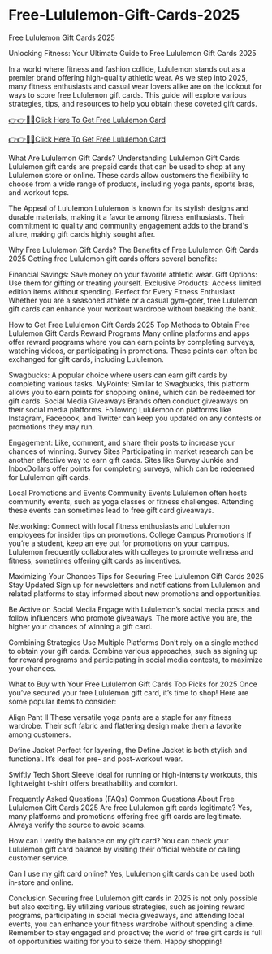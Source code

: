 # Free-Lululemon-Gift-Cards-2025
Free Lululemon Gift Cards 2025

Unlocking Fitness: Your Ultimate Guide to Free Lululemon Gift Cards 2025

In a world where fitness and fashion collide, Lululemon stands out as a premier brand offering high-quality athletic wear. As we step into 2025, many fitness enthusiasts and casual wear lovers alike are on the lookout for ways to score free Lululemon gift cards. This guide will explore various strategies, tips, and resources to help you obtain these coveted gift cards.

[👉👉🔴📲Click Here To Get Free Lululemon Card](https://shorturl.at/bWI3I)

[👉👉🔴📲Click Here To Get Free Lululemon Card](https://shorturl.at/bWI3I)

What Are Lululemon Gift Cards?
Understanding Lululemon Gift Cards
Lululemon gift cards are prepaid cards that can be used to shop at any Lululemon store or online. These cards allow customers the flexibility to choose from a wide range of products, including yoga pants, sports bras, and workout tops.

The Appeal of Lululemon
Lululemon is known for its stylish designs and durable materials, making it a favorite among fitness enthusiasts. Their commitment to quality and community engagement adds to the brand's allure, making gift cards highly sought after.

Why Free Lululemon Gift Cards?
The Benefits of Free Lululemon Gift Cards 2025
Getting free Lululemon gift cards offers several benefits:

Financial Savings: Save money on your favorite athletic wear.
Gift Options: Use them for gifting or treating yourself.
Exclusive Products: Access limited edition items without spending.
Perfect for Every Fitness Enthusiast
Whether you are a seasoned athlete or a casual gym-goer, free Lululemon gift cards can enhance your workout wardrobe without breaking the bank.

How to Get Free Lululemon Gift Cards 2025
Top Methods to Obtain Free Lululemon Gift Cards
Reward Programs
Many online platforms and apps offer reward programs where you can earn points by completing surveys, watching videos, or participating in promotions. These points can often be exchanged for gift cards, including Lululemon.

Swagbucks: A popular choice where users can earn gift cards by completing various tasks.
MyPoints: Similar to Swagbucks, this platform allows you to earn points for shopping online, which can be redeemed for gift cards.
Social Media Giveaways
Brands often conduct giveaways on their social media platforms. Following Lululemon on platforms like Instagram, Facebook, and Twitter can keep you updated on any contests or promotions they may run.

Engagement: Like, comment, and share their posts to increase your chances of winning.
Survey Sites
Participating in market research can be another effective way to earn gift cards. Sites like Survey Junkie and InboxDollars offer points for completing surveys, which can be redeemed for Lululemon gift cards.

Local Promotions and Events
Community Events
Lululemon often hosts community events, such as yoga classes or fitness challenges. Attending these events can sometimes lead to free gift card giveaways.

Networking: Connect with local fitness enthusiasts and Lululemon employees for insider tips on promotions.
College Campus Promotions
If you’re a student, keep an eye out for promotions on your campus. Lululemon frequently collaborates with colleges to promote wellness and fitness, sometimes offering gift cards as incentives.

Maximizing Your Chances
Tips for Securing Free Lululemon Gift Cards 2025
Stay Updated
Sign up for newsletters and notifications from Lululemon and related platforms to stay informed about new promotions and opportunities.

Be Active on Social Media
Engage with Lululemon’s social media posts and follow influencers who promote giveaways. The more active you are, the higher your chances of winning a gift card.

Combining Strategies
Use Multiple Platforms
Don’t rely on a single method to obtain your gift cards. Combine various approaches, such as signing up for reward programs and participating in social media contests, to maximize your chances.

What to Buy with Your Free Lululemon Gift Cards
Top Picks for 2025
Once you’ve secured your free Lululemon gift card, it’s time to shop! Here are some popular items to consider:

Align Pant II
These versatile yoga pants are a staple for any fitness wardrobe. Their soft fabric and flattering design make them a favorite among customers.

Define Jacket
Perfect for layering, the Define Jacket is both stylish and functional. It’s ideal for pre- and post-workout wear.

Swiftly Tech Short Sleeve
Ideal for running or high-intensity workouts, this lightweight t-shirt offers breathability and comfort.

Frequently Asked Questions (FAQs)
Common Questions About Free Lululemon Gift Cards 2025
Are free Lululemon gift cards legitimate?
Yes, many platforms and promotions offering free gift cards are legitimate. Always verify the source to avoid scams.

How can I verify the balance on my gift card?
You can check your Lululemon gift card balance by visiting their official website or calling customer service.

Can I use my gift card online?
Yes, Lululemon gift cards can be used both in-store and online.

Conclusion
Securing free Lululemon gift cards in 2025 is not only possible but also exciting. By utilizing various strategies, such as joining reward programs, participating in social media giveaways, and attending local events, you can enhance your fitness wardrobe without spending a dime. Remember to stay engaged and proactive; the world of free gift cards is full of opportunities waiting for you to seize them. Happy shopping!
